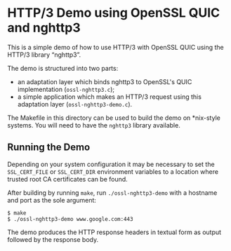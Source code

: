 HTTP/3 Demo using OpenSSL QUIC and nghttp3
==========================================

This is a simple demo of how to use HTTP/3 with OpenSSL QUIC using the HTTP/3
library “nghttp3”.

The demo is structured into two parts:

- an adaptation layer which binds nghttp3 to OpenSSL's QUIC implementation
  (`ossl-nghttp3.c`);
- a simple application which makes an HTTP/3 request using this adaptation
  layer (`ossl-nghttp3-demo.c`).

The Makefile in this directory can be used to build the demo on \*nix-style
systems. You will need to have the `nghttp3` library available.

Running the Demo
----------------

Depending on your system configuration it may be necessary to set the
`SSL_CERT_FILE` or `SSL_CERT_DIR` environment variables to a location where
trusted root CA certificates can be found.

After building by running `make`, run `./ossl-nghttp3-demo` with a hostname and
port as the sole argument:

```
$ make
$ ./ossl-nghttp3-demo www.google.com:443
```

The demo produces the HTTP response headers in textual form as output followed
by the response body.
